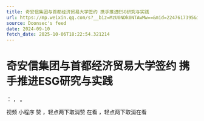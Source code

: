 ```yaml
---
title: 奇安信集团与首都经济贸易大学签约 携手推进ESG研究与实践
url: https://mp.weixin.qq.com/s?__biz=MzU0NDk0NTAwMw==&mid=2247617395&idx=2&sn=5ccb76c7bddc788d880063fb65b4c2b7
source: Doonsec's feed
date: 2024-09-10
fetch_date: 2025-10-06T18:22:54.321214
---
```


# 奇安信集团与首都经济贸易大学签约 携手推进ESG研究与实践

：
，
。

视频
小程序
赞
，轻点两下取消赞
在看
，轻点两下取消在看